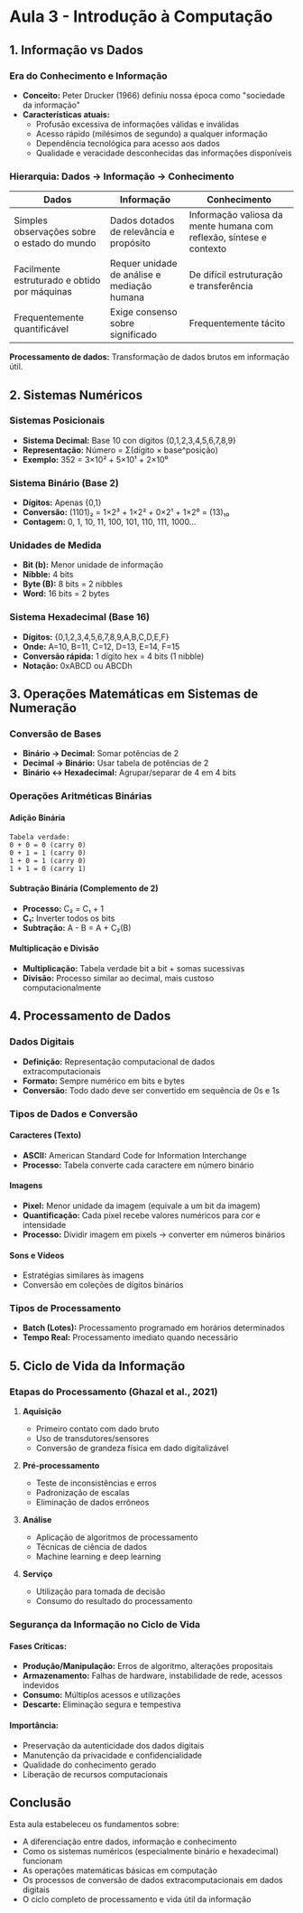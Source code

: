 # Aula 3 - Introdução à Computação

## 1. Informação vs Dados

### Era do Conhecimento e Informação
- **Conceito:** Peter Drucker (1966) definiu nossa época como "sociedade da informação"
- **Características atuais:**
  - Profusão excessiva de informações válidas e inválidas
  - Acesso rápido (milésimos de segundo) a qualquer informação
  - Dependência tecnológica para acesso aos dados
  - Qualidade e veracidade desconhecidas das informações disponíveis

### Hierarquia: Dados → Informação → Conhecimento

| **Dados** | **Informação** | **Conhecimento** |
|-----------|----------------|------------------|
| Simples observações sobre o estado do mundo | Dados dotados de relevância e propósito | Informação valiosa da mente humana com reflexão, síntese e contexto |
| Facilmente estruturado e obtido por máquinas | Requer unidade de análise e mediação humana | De difícil estruturação e transferência |
| Frequentemente quantificável | Exige consenso sobre significado | Frequentemente tácito |

**Processamento de dados:** Transformação de dados brutos em informação útil.

## 2. Sistemas Numéricos

### Sistemas Posicionais
- **Sistema Decimal:** Base 10 con dígitos {0,1,2,3,4,5,6,7,8,9}
- **Representação:** Número = Σ(dígito × base^posição)
- **Exemplo:** 352 = 3×10² + 5×10¹ + 2×10⁰

### Sistema Binário (Base 2)
- **Dígitos:** Apenas {0,1}
- **Conversão:** (1101)₂ = 1×2³ + 1×2² + 0×2¹ + 1×2⁰ = (13)₁₀
- **Contagem:** 0, 1, 10, 11, 100, 101, 110, 111, 1000...

### Unidades de Medida
- **Bit (b):** Menor unidade de informação
- **Nibble:** 4 bits
- **Byte (B):** 8 bits = 2 nibbles
- **Word:** 16 bits = 2 bytes

### Sistema Hexadecimal (Base 16)
- **Dígitos:** {0,1,2,3,4,5,6,7,8,9,A,B,C,D,E,F}
- **Onde:** A=10, B=11, C=12, D=13, E=14, F=15
- **Conversão rápida:** 1 dígito hex = 4 bits (1 nibble)
- **Notação:** 0xABCD ou ABCDh

## 3. Operações Matemáticas em Sistemas de Numeração

### Conversão de Bases
- **Binário → Decimal:** Somar potências de 2
- **Decimal → Binário:** Usar tabela de potências de 2
- **Binário ↔ Hexadecimal:** Agrupar/separar de 4 em 4 bits

### Operações Aritméticas Binárias

#### Adição Binária
```
Tabela verdade:
0 + 0 = 0 (carry 0)
0 + 1 = 1 (carry 0)
1 + 0 = 1 (carry 0)
1 + 1 = 0 (carry 1)
```

#### Subtração Binária (Complemento de 2)
- **Processo:** C₂ = C₁ + 1
- **C₁:** Inverter todos os bits
- **Subtração:** A - B = A + C₂(B)

#### Multiplicação e Divisão
- **Multiplicação:** Tabela verdade bit a bit + somas sucessivas
- **Divisão:** Processo similar ao decimal, mais custoso computacionalmente

## 4. Processamento de Dados

### Dados Digitais
- **Definição:** Representação computacional de dados extracomputacionais
- **Formato:** Sempre numérico em bits e bytes
- **Conversão:** Todo dado deve ser convertido em sequência de 0s e 1s

### Tipos de Dados e Conversão

#### Caracteres (Texto)
- **ASCII:** American Standard Code for Information Interchange
- **Processo:** Tabela converte cada caractere em número binário

#### Imagens
- **Pixel:** Menor unidade da imagem (equivale a um bit da imagem)
- **Quantificação:** Cada pixel recebe valores numéricos para cor e intensidade
- **Processo:** Dividir imagem em pixels → converter em números binários

#### Sons e Vídeos
- Estratégias similares às imagens
- Conversão em coleções de dígitos binários

### Tipos de Processamento
- **Batch (Lotes):** Processamento programado em horários determinados
- **Tempo Real:** Processamento imediato quando necessário

## 5. Ciclo de Vida da Informação

### Etapas do Processamento (Ghazal et al., 2021)

1. **Aquisição**
   - Primeiro contato com dado bruto
   - Uso de transdutores/sensores
   - Conversão de grandeza física em dado digitalizável

2. **Pré-processamento**
   - Teste de inconsistências e erros
   - Padronização de escalas
   - Eliminação de dados errôneos

3. **Análise**
   - Aplicação de algoritmos de processamento
   - Técnicas de ciência de dados
   - Machine learning e deep learning

4. **Serviço**
   - Utilização para tomada de decisão
   - Consumo do resultado do processamento

### Segurança da Informação no Ciclo de Vida

#### Fases Críticas:
- **Produção/Manipulação:** Erros de algoritmo, alterações propositais
- **Armazenamento:** Falhas de hardware, instabilidade de rede, acessos indevidos
- **Consumo:** Múltiplos acessos e utilizações
- **Descarte:** Eliminação segura e tempestiva

#### Importância:
- Preservação da autenticidade dos dados digitais
- Manutenção da privacidade e confidencialidade
- Qualidade do conhecimento gerado
- Liberação de recursos computacionais

## Conclusão

Esta aula estabeleceu os fundamentos sobre:
- A diferenciação entre dados, informação e conhecimento
- Como os sistemas numéricos (especialmente binário e hexadecimal) funcionam
- As operações matemáticas básicas em computação
- Os processos de conversão de dados extracomputacionais em dados digitais
- O ciclo completo de processamento e vida útil da informação